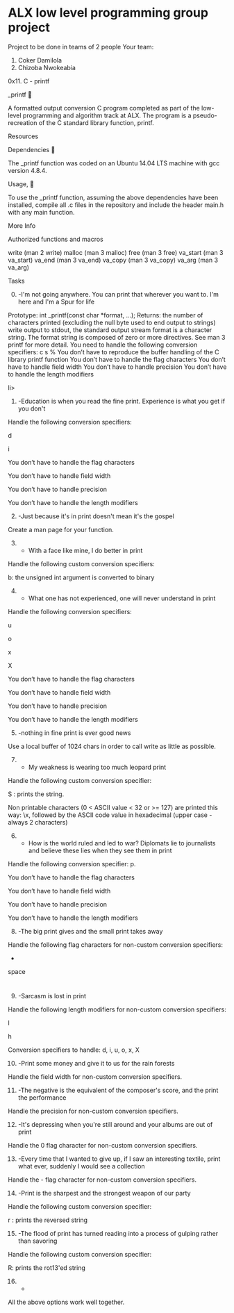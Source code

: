 # ALX low level programming group project

Project to be done in teams of 2 people 
Your team:
1. Coker Damilola
2. Chizoba Nwokeabia

0x11. C - printf

_printf 📄

A formatted output conversion C program completed as part of the low-level programming and algorithm track at ALX. The program is a pseudo- recreation of the C standard library function, printf.

Resources

Dependencies 👫

The _printf function was coded on an Ubuntu 14.04 LTS machine with gcc version 4.8.4.

Usage, 🏃

To use the _printf function, assuming the above dependencies have been installed, compile all .c files in the repository and include the header main.h with any main function.

More Info

Authorized functions and macros

write (man 2 write) malloc (man 3 malloc) free (man 3 free) va_start (man 3 va_start) va_end (man 3 va_end) va_copy (man 3 va_copy) va_arg (man 3 va_arg)

Tasks

0. -I'm not going anywhere. You can print that wherever you want to. I'm here and I'm a Spur for life

Prototype: int _printf(const char *format, ...); Returns: the number of characters printed (excluding the null byte used to end output to strings) write output to stdout, the standard output stream format is a character string. The format string is composed of zero or more directives. See man 3 printf for more detail. You need to handle the following conversion specifiers: c s % You don’t have to reproduce the buffer handling of the C library printf function You don’t have to handle the flag characters You don’t have to handle field width You don’t have to handle precision You don’t have to handle the length modifiers

li>

1. -Education is when you read the fine print. Experience is what you get if you don't

Handle the following conversion specifiers:

d

i

You don’t have to handle the flag characters

You don’t have to handle field width

You don’t have to handle precision

You don’t have to handle the length modifiers

2. -Just because it's in print doesn't mean it's the gospel

Create a man page for your function.

3. - With a face like mine, I do better in print

Handle the following custom conversion specifiers:

b: the unsigned int argument is converted to binary

4. - What one has not experienced, one will never understand in print

Handle the following conversion specifiers:

u

o

x

X

You don’t have to handle the flag characters

You don’t have to handle field width

You don’t have to handle precision

You don’t have to handle the length modifiers

5. -nothing in fine print is ever good news

Use a local buffer of 1024 chars in order to call write as little as possible.

7. - My weakness is wearing too much leopard print

Handle the following custom conversion specifier:

S : prints the string.

Non printable characters (0 < ASCII value < 32 or >= 127) are printed this way: \x, followed by the ASCII code value in hexadecimal (upper case - always 2 characters)

6. - How is the world ruled and led to war? Diplomats lie to journalists and believe these lies when they see them in print

Handle the following conversion specifier: p.

You don’t have to handle the flag characters

You don’t have to handle field width

You don’t have to handle precision

You don’t have to handle the length modifiers

8. -The big print gives and the small print takes away

Handle the following flag characters for non-custom conversion specifiers:

+

space

#

9. -Sarcasm is lost in print

Handle the following length modifiers for non-custom conversion specifiers:

l

h

Conversion specifiers to handle: d, i, u, o, x, X

10. -Print some money and give it to us for the rain forests

Handle the field width for non-custom conversion specifiers.

11. -The negative is the equivalent of the composer's score, and the print the performance

Handle the precision for non-custom conversion specifiers.

12. -It's depressing when you're still around and your albums are out of print

Handle the 0 flag character for non-custom conversion specifiers.

13. -Every time that I wanted to give up, if I saw an interesting textile, print what ever, suddenly I would see a collection

Handle the - flag character for non-custom conversion specifiers.

14. -Print is the sharpest and the strongest weapon of our party

Handle the following custom conversion specifier:

r : prints the reversed string</p>

15. -The flood of print has turned reading into a process of gulping rather than savoring

Handle the following custom conversion specifier:

R: prints the rot13'ed string

16. *

All the above options work well together.


